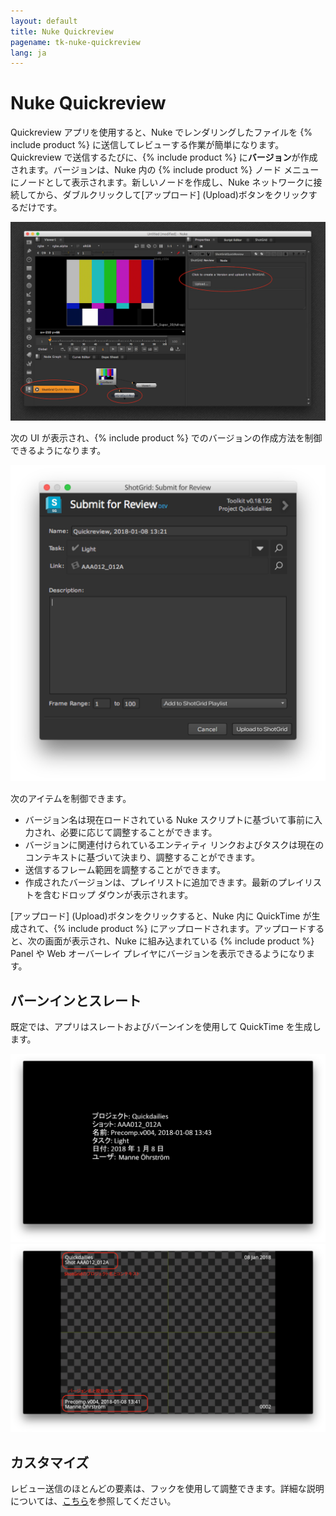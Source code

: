 ```yaml
---
layout: default
title: Nuke Quickreview
pagename: tk-nuke-quickreview
lang: ja
---
```


# Nuke Quickreview

Quickreview アプリを使用すると、Nuke でレンダリングしたファイルを {% include product %} に送信してレビューする作業が簡単になります。Quickreview で送信するたびに、{% include product %} に**バージョン**が作成されます。バージョンは、Nuke 内の {% include product %} ノード メニューにノードとして表示されます。新しいノードを作成し、Nuke ネットワークに接続してから、ダブルクリックして[アップロード] (Upload)ボタンをクリックするだけです。

![Nuke の概要](../images/apps/nuke-quickreview-nuke_ui.png)

次の UI が表示され、{% include product %} でのバージョンの作成方法を制御できるようになります。

![送信 UI](../images/apps/nuke-quickreview-submit.png)

次のアイテムを制御できます。

- バージョン名は現在ロードされている Nuke スクリプトに基づいて事前に入力され、必要に応じて調整することができます。
- バージョンに関連付けられているエンティティ リンクおよびタスクは現在のコンテキストに基づいて決まり、調整することができます。
- 送信するフレーム範囲を調整することができます。
- 作成されたバージョンは、プレイリストに追加できます。最新のプレイリストを含むドロップ ダウンが表示されます。

[アップロード] (Upload)ボタンをクリックすると、Nuke 内に QuickTime が生成されて、{% include product %} にアップロードされます。アップロードすると、次の画面が表示され、Nuke に組み込まれている {% include product %} Panel や Web オーバーレイ プレイヤにバージョンを表示できるようになります。

## バーンインとスレート

既定では、アプリはスレートおよびバーンインを使用して QuickTime を生成します。

![スレートの例](../images/apps/nuke-quickreview-slate.png)![バーンインの例](../images/apps/nuke-quickreview-burnins.png)

## カスタマイズ

レビュー送信のほとんどの要素は、フックを使用して調整できます。詳細な説明については、[こちら](https://developer.shotgridsoftware.com/tk-nuke-quickreview)を参照してください。

